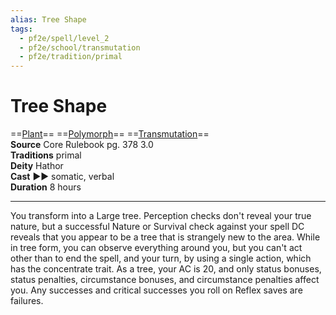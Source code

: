 ```yaml
---
alias: Tree Shape
tags:
  - pf2e/spell/level_2
  - pf2e/school/transmutation
  - pf2e/tradition/primal
---
```


# Tree Shape

==[Plant](Plant.md)== ==[Polymorph](Polymorph.md)== ==[Transmutation](Transmutation.md)==  
__Source__ Core Rulebook pg. 378 3.0  
**Traditions** primal  
**Deity** Hathor  
**Cast** ►► somatic, verbal  
**Duration** 8 hours

---

You transform into a Large tree. Perception checks don't reveal your true nature, but a successful Nature or Survival check against your spell DC reveals that you appear to be a tree that is strangely new to the area. While in tree form, you can observe everything around you, but you can't act other than to end the spell, and your turn, by using a single action, which has the concentrate trait. As a tree, your AC is 20, and only status bonuses, status penalties, circumstance bonuses, and circumstance penalties affect you. Any successes and critical successes you roll on Reflex saves are failures.
